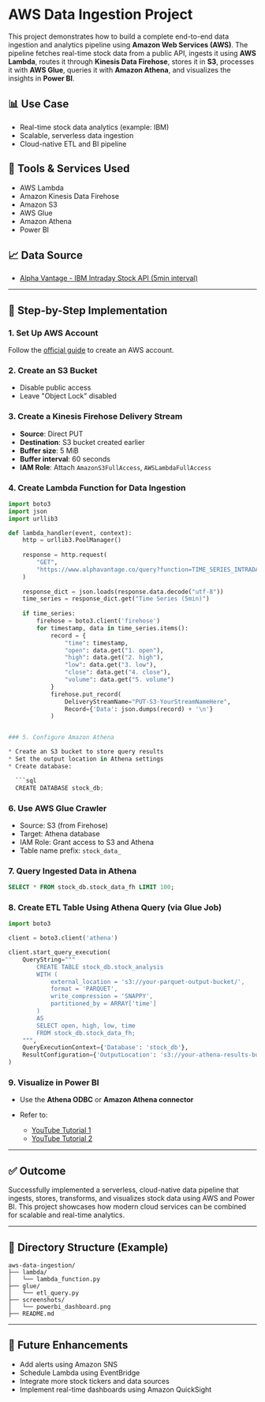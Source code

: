 # AWS Data Ingestion Project

This project demonstrates how to build a complete end-to-end data ingestion and analytics pipeline using **Amazon Web Services (AWS)**. The pipeline fetches real-time stock data from a public API, ingests it using **AWS Lambda**, routes it through **Kinesis Data Firehose**, stores it in **S3**, processes it with **AWS Glue**, queries it with **Amazon Athena**, and visualizes the insights in **Power BI**.

## 📊 Use Case

- Real-time stock data analytics (example: IBM)
- Scalable, serverless data ingestion
- Cloud-native ETL and BI pipeline

## 🧰 Tools & Services Used

- AWS Lambda
- Amazon Kinesis Data Firehose
- Amazon S3
- AWS Glue
- Amazon Athena
- Power BI

## 📈 Data Source

- [Alpha Vantage - IBM Intraday Stock API (5min interval)](https://www.alphavantage.co/query?function=TIME_SERIES_INTRADAY&symbol=IBM&interval=5min&apikey=demo)

---

## 🔧 Step-by-Step Implementation

### 1. Set Up AWS Account

Follow the [official guide](https://docs.aws.amazon.com/accounts/latest/reference/manage-acct-creating.html) to create an AWS account.

### 2. Create an S3 Bucket

- Disable public access
- Leave "Object Lock" disabled

### 3. Create a Kinesis Firehose Delivery Stream

- **Source**: Direct PUT
- **Destination**: S3 bucket created earlier
- **Buffer size**: 5 MiB
- **Buffer interval**: 60 seconds
- **IAM Role**: Attach `AmazonS3FullAccess`, `AWSLambdaFullAccess`

### 4. Create Lambda Function for Data Ingestion

```python
import boto3
import json
import urllib3

def lambda_handler(event, context):
    http = urllib3.PoolManager()
    
    response = http.request(
        "GET", 
        "https://www.alphavantage.co/query?function=TIME_SERIES_INTRADAY&symbol=IBM&interval=5min&apikey=demo"
    )
    
    response_dict = json.loads(response.data.decode("utf-8"))
    time_series = response_dict.get("Time Series (5min)")
    
    if time_series:
        firehose = boto3.client('firehose')
        for timestamp, data in time_series.items():
            record = {
                "time": timestamp,
                "open": data.get("1. open"),
                "high": data.get("2. high"),
                "low": data.get("3. low"),
                "close": data.get("4. close"),
                "volume": data.get("5. volume")
            }
            firehose.put_record(
                DeliveryStreamName="PUT-S3-YourStreamNameHere",
                Record={'Data': json.dumps(record) + '\n'}
            )


### 5. Configure Amazon Athena

* Create an S3 bucket to store query results
* Set the output location in Athena settings
* Create database:

  ```sql
  CREATE DATABASE stock_db;
  ```

### 6. Use AWS Glue Crawler

* Source: S3 (from Firehose)
* Target: Athena database
* IAM Role: Grant access to S3 and Athena
* Table name prefix: `stock_data_`

### 7. Query Ingested Data in Athena

```sql
SELECT * FROM stock_db.stock_data_fh LIMIT 100;
```

### 8. Create ETL Table Using Athena Query (via Glue Job)

```python
import boto3

client = boto3.client('athena')

client.start_query_execution(
    QueryString="""
        CREATE TABLE stock_db.stock_analysis
        WITH (
            external_location = 's3://your-parquet-output-bucket/',
            format = 'PARQUET',
            write_compression = 'SNAPPY',
            partitioned_by = ARRAY['time']
        )
        AS
        SELECT open, high, low, time
        FROM stock_db.stock_data_fh;
    """,
    QueryExecutionContext={'Database': 'stock_db'},
    ResultConfiguration={'OutputLocation': 's3://your-athena-results-bucket/'}
)
```

### 9. Visualize in Power BI

* Use the **Athena ODBC** or **Amazon Athena connector**
* Refer to:

  * [YouTube Tutorial 1](https://www.youtube.com/watch?v=ClBQ3_p7T_A)
  * [YouTube Tutorial 2](https://www.youtube.com/watch?v=FKdCr6vmq-o&t=326s)

---

## ✅ Outcome

Successfully implemented a serverless, cloud-native data pipeline that ingests, stores, transforms, and visualizes stock data using AWS and Power BI. This project showcases how modern cloud services can be combined for scalable and real-time analytics.

---

## 📁 Directory Structure (Example)

```
aws-data-ingestion/
├── lambda/
│   └── lambda_function.py
├── glue/
│   └── etl_query.py
├── screenshots/
│   └── powerbi_dashboard.png
├── README.md
```

---

## 🚀 Future Enhancements

* Add alerts using Amazon SNS
* Schedule Lambda using EventBridge
* Integrate more stock tickers and data sources
* Implement real-time dashboards using Amazon QuickSight
